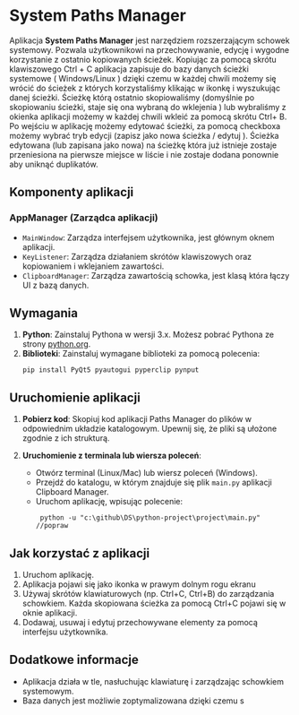 
# System Paths Manager

Aplikacja **System Paths Manager** jest narzędziem rozszerzającym schowek systemowy. Pozwala użytkownikowi na przechowywanie, edycję i wygodne korzystanie z ostatnio kopiowanych ścieżek. Kopiując za pomocą skrótu klawiszowego Ctrl + C aplikacja zapisuje do bazy danych ścieżki systemowe ( Windows/Linux ) dzięki czemu w każdej chwili możemy się wrócić do ścieżek z których korzystaliśmy klikając w ikonkę i wyszukując danej ścieżki. Ścieżkę którą ostatnio skopiowaliśmy (domyślnie po skopiowaniu ścieżki, staje się ona wybraną do wklejenia ) lub wybraliśmy z okienka aplikacji możemy w każdej chwili wkleić za pomocą skrótu Ctrl+ B. Po wejściu w aplikację możemy edytować ścieżki, za pomocą checkboxa możemy wybrać tryb edycji (zapisz jako nowa ścieżka / edytuj ). Ścieżka edytowana (lub zapisana jako nowa) na ścieżkę która już istnieje zostaje przeniesiona na pierwsze miejsce w liście i nie zostaje dodana ponownie aby uniknąć duplikatów. 

## Komponenty aplikacji

### AppManager (Zarządca aplikacji)
- `MainWindow`: Zarządza interfejsem użytkownika, jest głównym oknem aplikacji.
- `KeyListener`: Zarządza działaniem skrótów klawiszowych oraz kopiowaniem i wklejaniem zawartości.
- `ClipboardManager`: Zarządza zawartością schowka, jest klasą która łączy UI z bazą danych.

## Wymagania

1. **Python**: Zainstaluj Pythona w wersji 3.x. Możesz pobrać Pythona ze strony [python.org](https://www.python.org/downloads/).
2. **Biblioteki**: Zainstaluj wymagane biblioteki za pomocą polecenia:
   ```
   pip install PyQt5 pyautogui pyperclip pynput
   ```

## Uruchomienie aplikacji

1. **Pobierz kod**: Skopiuj kod aplikacji Paths Manager do plików w odpowiednim układzie katalogowym. Upewnij się, że pliki są ułożone zgodnie z ich strukturą.
   
2. **Uruchomienie z terminala lub wiersza poleceń**:
   - Otwórz terminal (Linux/Mac) lub wiersz poleceń (Windows).
   - Przejdź do katalogu, w którym znajduje się plik `main.py` aplikacji Clipboard Manager.
   - Uruchom aplikację, wpisując polecenie:
     ```
      python -u "c:\github\DS\python-project\project\main.py" //popraw
     ```

## Jak korzystać z aplikacji

1. Uruchom aplikację.
2. Aplikacja pojawi się jako ikonka w prawym dolnym rogu ekranu
3. Używaj skrótów klawiaturowych (np. Ctrl+C, Ctrl+B) do zarządzania schowkiem. Każda skopiowana ścieżka za pomocą Ctrl+C pojawi się w oknie aplikacji.
4. Dodawaj, usuwaj i edytuj przechowywane elementy za pomocą interfejsu użytkownika.

## Dodatkowe informacje

- Aplikacja działa w tle, nasłuchując klawiaturę i zarządzając schowkiem systemowym.
- Baza danych jest możliwie zoptymalizowana dzięki czemu 
s